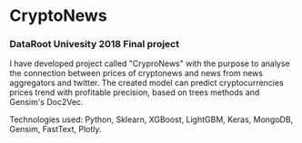 # CryptoNews
### DataRoot Univesity 2018 Final project ###

I have developed project called "CryproNews" with the purpose to analyse the connection between prices of cryptonews and news from news aggregators and twitter. The created model can predict cryptocurrencies prices trend with profitable precision, based on trees methods and Gensim's Doc2Vec. 

Technologies used: Python, Sklearn, XGBoost, LightGBM, Keras, MongoDB, Gensim, FastText, Plotly.
